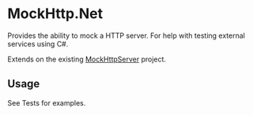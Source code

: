 # MockHttp.Net

Provides the ability to mock a HTTP server. For help with testing external
services using C#.

Extends on the existing [MockHttpServer][1] project.

[1]: https://github.com/jrharmon/MockHttpServer

## Usage

See Tests for examples.
